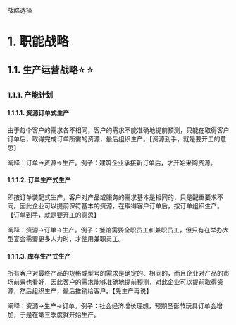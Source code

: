 战略选择

# 1. 职能战略

## 1.1. 生产运营战略:star: :star: 

### 1.1.1. 产能计划

#### 1.1.1.1. 资源订单式生产

由于每个客户的需求各不相同，客户的需求不能准确地提前预测，只能在取得客户订单后，取得完成订单所需的资源，最后组织生产。【资源到手，就是要开工的意思】

阐释：订单→资源→生产。例子：建筑企业承接新订单后，才开始采购资源。

#### 1.1.1.2. 订单生产式生产

即按订单装配式生产，客户对产品或服务的需求基本是相同的，只是配重要求不同。因此企业可以提前保符基本的资源，在取得客户订单后，按订单组织生产。【订单到手，就是要开工的意思】

阐释：资源→订单→生产。例子：餐馆需要全职员工和兼职员工，但只有在举办大型宴会需要更多人力时，才使用兼职员工。

#### 1.1.1.3. 库存生产式生产

所有客户对最终产品的规格或型号的需求是确定的、相同的，而且企业对产品的市场前景也看好，因此客户的需求能够准确地提前预测，对此企业可以提前取得资源，然后组织生产，最后推销给客户。【先生产再说】

阐释：资源→生产→订单。例子：社会经济增长理想，预期圣诞节玩具订单会增加，于是在第三季度就开始生产。
